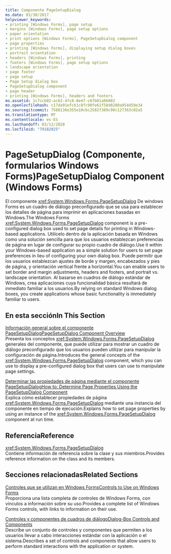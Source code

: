 ```yaml
---
title: Componente PageSetupDialog
ms.date: 03/30/2017
helpviewer_keywords:
- printing [Windows Forms], page setup
- margins [Windows Forms], page setup options
- paper orientation
- print options [Windows Forms], PageSetupDialog component
- page properties
- printing [Windows Forms], displaying setup dialog boxes
- portrait orientation
- headers [Windows Forms], printing
- footers [Windows Forms], page setup options
- landscape orientation
- page footer
- page setup
- Page Setup dialog box
- PageSetupDialog component
- page header
- printing [Windows Forms], headers and footers
ms.assetid: 1c7ccb02-ac62-4fc8-8e4f-c67b01a86802
ms.openlocfilehash: c17da91efcb1c8fc90fe61f58d0280a954d59e34
ms.sourcegitcommit: 7588136e355e10cbc2582f389c90c127363c02a5
ms.translationtype: MT
ms.contentlocale: es-ES
ms.lasthandoff: 03/12/2020
ms.locfileid: "79182025"
---
```

# <a name="pagesetupdialog-component-windows-forms"></a><span data-ttu-id="61b1b-102">PageSetupDialog (Componente, formularios Windows Forms)</span><span class="sxs-lookup"><span data-stu-id="61b1b-102">PageSetupDialog Component (Windows Forms)</span></span>
<span data-ttu-id="61b1b-103">El componente <xref:System.Windows.Forms.PageSetupDialog> De windows Forms es un cuadro de diálogo preconfigurado que se usa para establecer los detalles de página para imprimir en aplicaciones basadas en Windows.</span><span class="sxs-lookup"><span data-stu-id="61b1b-103">The Windows Forms <xref:System.Windows.Forms.PageSetupDialog> component is a pre-configured dialog box used to set page details for printing in Windows-based applications.</span></span> <span data-ttu-id="61b1b-104">Utilícelo dentro de la aplicación basada en Windows como una solución sencilla para que los usuarios establezcan preferencias de página en lugar de configurar su propio cuadro de diálogo.</span><span class="sxs-lookup"><span data-stu-id="61b1b-104">Use it within your Windows-based application as a simple solution for users to set page preferences in lieu of configuring your own dialog box.</span></span> <span data-ttu-id="61b1b-105">Puede permitir que los usuarios establezcan ajustes de borde y margen, encabezados y pies de página, y orientación vertical frente a horizontal.</span><span class="sxs-lookup"><span data-stu-id="61b1b-105">You can enable users to set border and margin adjustments, headers and footers, and portrait vs. landscape orientation.</span></span> <span data-ttu-id="61b1b-106">Al basarse en cuadros de diálogo estándar de Windows, crea aplicaciones cuya funcionalidad básica resultará de inmediato familiar a los usuarios.</span><span class="sxs-lookup"><span data-stu-id="61b1b-106">By relying on standard Windows dialog boxes, you create applications whose basic functionality is immediately familiar to users.</span></span>  
  
## <a name="in-this-section"></a><span data-ttu-id="61b1b-107">En esta sección</span><span class="sxs-lookup"><span data-stu-id="61b1b-107">In This Section</span></span>  
 [<span data-ttu-id="61b1b-108">Información general sobre el componente PageSetupDialog</span><span class="sxs-lookup"><span data-stu-id="61b1b-108">PageSetupDialog Component Overview</span></span>](pagesetupdialog-component-overview-windows-forms.md)  
 <span data-ttu-id="61b1b-109">Presenta los conceptos <xref:System.Windows.Forms.PageSetupDialog> generales del componente, que puede utilizar para mostrar un cuadro de diálogo preconfigurado que los usuarios pueden utilizar para manipular la configuración de página.</span><span class="sxs-lookup"><span data-stu-id="61b1b-109">Introduces the general concepts of the <xref:System.Windows.Forms.PageSetupDialog> component, which you can use to display a pre-configured dialog box that users can use to manipulate page settings.</span></span>  
  
 [<span data-ttu-id="61b1b-110">Determinar las propiedades de página mediante el componente PageSetupDialog</span><span class="sxs-lookup"><span data-stu-id="61b1b-110">How to: Determine Page Properties Using the PageSetupDialog Component</span></span>](how-to-determine-page-properties-using-the-pagesetupdialog-component.md)  
 <span data-ttu-id="61b1b-111">Explica cómo establecer propiedades de página <xref:System.Windows.Forms.PageSetupDialog> mediante una instancia del componente en tiempo de ejecución.</span><span class="sxs-lookup"><span data-stu-id="61b1b-111">Explains how to set page properties by using an instance of the <xref:System.Windows.Forms.PageSetupDialog> component at run time.</span></span>  
  
## <a name="reference"></a><span data-ttu-id="61b1b-112">Referencia</span><span class="sxs-lookup"><span data-stu-id="61b1b-112">Reference</span></span>  
 <xref:System.Windows.Forms.PageSetupDialog>  
 <span data-ttu-id="61b1b-113">Contiene información de referencia sobre la clase y sus miembros.</span><span class="sxs-lookup"><span data-stu-id="61b1b-113">Provides reference information on the class and its members.</span></span>  
  
## <a name="related-sections"></a><span data-ttu-id="61b1b-114">Secciones relacionadas</span><span class="sxs-lookup"><span data-stu-id="61b1b-114">Related Sections</span></span>  
 [<span data-ttu-id="61b1b-115">Controles que se utilizan en Windows Forms</span><span class="sxs-lookup"><span data-stu-id="61b1b-115">Controls to Use on Windows Forms</span></span>](controls-to-use-on-windows-forms.md)  
 <span data-ttu-id="61b1b-116">Proporciona una lista completa de controles de Windows Forms, con vínculos a información sobre su uso.</span><span class="sxs-lookup"><span data-stu-id="61b1b-116">Provides a complete list of Windows Forms controls, with links to information on their use.</span></span>  
  
 [<span data-ttu-id="61b1b-117">Controles y componentes de cuadros de diálogo</span><span class="sxs-lookup"><span data-stu-id="61b1b-117">Dialog-Box Controls and Components</span></span>](dialog-box-controls-and-components-windows-forms.md)  
 <span data-ttu-id="61b1b-118">Describe un conjunto de controles y componentes que permiten a los usuarios llevar a cabo interacciones estándar con la aplicación o el sistema.</span><span class="sxs-lookup"><span data-stu-id="61b1b-118">Describes a set of controls and components that allow users to perform standard interactions with the application or system.</span></span>
